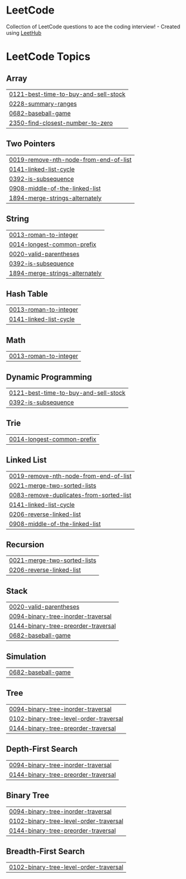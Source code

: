# LeetCode
Collection of LeetCode questions to ace the coding interview! - Created using [LeetHub](https://github.com/QasimWani/LeetHub)

<!---LeetCode Topics Start-->
# LeetCode Topics
## Array
|  |
| ------- |
| [0121-best-time-to-buy-and-sell-stock](https://github.com/MiguelCano-ia/LeetCode/tree/master/0121-best-time-to-buy-and-sell-stock) |
| [0228-summary-ranges](https://github.com/MiguelCano-ia/LeetCode/tree/master/0228-summary-ranges) |
| [0682-baseball-game](https://github.com/MiguelCano-ia/LeetCode/tree/master/0682-baseball-game) |
| [2350-find-closest-number-to-zero](https://github.com/MiguelCano-ia/LeetCode/tree/master/2350-find-closest-number-to-zero) |
## Two Pointers
|  |
| ------- |
| [0019-remove-nth-node-from-end-of-list](https://github.com/MiguelCano-ia/LeetCode/tree/master/0019-remove-nth-node-from-end-of-list) |
| [0141-linked-list-cycle](https://github.com/MiguelCano-ia/LeetCode/tree/master/0141-linked-list-cycle) |
| [0392-is-subsequence](https://github.com/MiguelCano-ia/LeetCode/tree/master/0392-is-subsequence) |
| [0908-middle-of-the-linked-list](https://github.com/MiguelCano-ia/LeetCode/tree/master/0908-middle-of-the-linked-list) |
| [1894-merge-strings-alternately](https://github.com/MiguelCano-ia/LeetCode/tree/master/1894-merge-strings-alternately) |
## String
|  |
| ------- |
| [0013-roman-to-integer](https://github.com/MiguelCano-ia/LeetCode/tree/master/0013-roman-to-integer) |
| [0014-longest-common-prefix](https://github.com/MiguelCano-ia/LeetCode/tree/master/0014-longest-common-prefix) |
| [0020-valid-parentheses](https://github.com/MiguelCano-ia/LeetCode/tree/master/0020-valid-parentheses) |
| [0392-is-subsequence](https://github.com/MiguelCano-ia/LeetCode/tree/master/0392-is-subsequence) |
| [1894-merge-strings-alternately](https://github.com/MiguelCano-ia/LeetCode/tree/master/1894-merge-strings-alternately) |
## Hash Table
|  |
| ------- |
| [0013-roman-to-integer](https://github.com/MiguelCano-ia/LeetCode/tree/master/0013-roman-to-integer) |
| [0141-linked-list-cycle](https://github.com/MiguelCano-ia/LeetCode/tree/master/0141-linked-list-cycle) |
## Math
|  |
| ------- |
| [0013-roman-to-integer](https://github.com/MiguelCano-ia/LeetCode/tree/master/0013-roman-to-integer) |
## Dynamic Programming
|  |
| ------- |
| [0121-best-time-to-buy-and-sell-stock](https://github.com/MiguelCano-ia/LeetCode/tree/master/0121-best-time-to-buy-and-sell-stock) |
| [0392-is-subsequence](https://github.com/MiguelCano-ia/LeetCode/tree/master/0392-is-subsequence) |
## Trie
|  |
| ------- |
| [0014-longest-common-prefix](https://github.com/MiguelCano-ia/LeetCode/tree/master/0014-longest-common-prefix) |
## Linked List
|  |
| ------- |
| [0019-remove-nth-node-from-end-of-list](https://github.com/MiguelCano-ia/LeetCode/tree/master/0019-remove-nth-node-from-end-of-list) |
| [0021-merge-two-sorted-lists](https://github.com/MiguelCano-ia/LeetCode/tree/master/0021-merge-two-sorted-lists) |
| [0083-remove-duplicates-from-sorted-list](https://github.com/MiguelCano-ia/LeetCode/tree/master/0083-remove-duplicates-from-sorted-list) |
| [0141-linked-list-cycle](https://github.com/MiguelCano-ia/LeetCode/tree/master/0141-linked-list-cycle) |
| [0206-reverse-linked-list](https://github.com/MiguelCano-ia/LeetCode/tree/master/0206-reverse-linked-list) |
| [0908-middle-of-the-linked-list](https://github.com/MiguelCano-ia/LeetCode/tree/master/0908-middle-of-the-linked-list) |
## Recursion
|  |
| ------- |
| [0021-merge-two-sorted-lists](https://github.com/MiguelCano-ia/LeetCode/tree/master/0021-merge-two-sorted-lists) |
| [0206-reverse-linked-list](https://github.com/MiguelCano-ia/LeetCode/tree/master/0206-reverse-linked-list) |
## Stack
|  |
| ------- |
| [0020-valid-parentheses](https://github.com/MiguelCano-ia/LeetCode/tree/master/0020-valid-parentheses) |
| [0094-binary-tree-inorder-traversal](https://github.com/MiguelCano-ia/LeetCode/tree/master/0094-binary-tree-inorder-traversal) |
| [0144-binary-tree-preorder-traversal](https://github.com/MiguelCano-ia/LeetCode/tree/master/0144-binary-tree-preorder-traversal) |
| [0682-baseball-game](https://github.com/MiguelCano-ia/LeetCode/tree/master/0682-baseball-game) |
## Simulation
|  |
| ------- |
| [0682-baseball-game](https://github.com/MiguelCano-ia/LeetCode/tree/master/0682-baseball-game) |
## Tree
|  |
| ------- |
| [0094-binary-tree-inorder-traversal](https://github.com/MiguelCano-ia/LeetCode/tree/master/0094-binary-tree-inorder-traversal) |
| [0102-binary-tree-level-order-traversal](https://github.com/MiguelCano-ia/LeetCode/tree/master/0102-binary-tree-level-order-traversal) |
| [0144-binary-tree-preorder-traversal](https://github.com/MiguelCano-ia/LeetCode/tree/master/0144-binary-tree-preorder-traversal) |
## Depth-First Search
|  |
| ------- |
| [0094-binary-tree-inorder-traversal](https://github.com/MiguelCano-ia/LeetCode/tree/master/0094-binary-tree-inorder-traversal) |
| [0144-binary-tree-preorder-traversal](https://github.com/MiguelCano-ia/LeetCode/tree/master/0144-binary-tree-preorder-traversal) |
## Binary Tree
|  |
| ------- |
| [0094-binary-tree-inorder-traversal](https://github.com/MiguelCano-ia/LeetCode/tree/master/0094-binary-tree-inorder-traversal) |
| [0102-binary-tree-level-order-traversal](https://github.com/MiguelCano-ia/LeetCode/tree/master/0102-binary-tree-level-order-traversal) |
| [0144-binary-tree-preorder-traversal](https://github.com/MiguelCano-ia/LeetCode/tree/master/0144-binary-tree-preorder-traversal) |
## Breadth-First Search
|  |
| ------- |
| [0102-binary-tree-level-order-traversal](https://github.com/MiguelCano-ia/LeetCode/tree/master/0102-binary-tree-level-order-traversal) |
<!---LeetCode Topics End-->